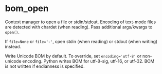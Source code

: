 # bom_open
Context manager to open a file or stdin/stdout. Encoding of text-mode files are detected with chardet (when reading). Pass additional args/kwargs to `open()`.

If `file=None` or `file='-'`, open stdin (when reading) or stdout (when writing) instead.

Write Unicode BOM by default. To override, set `encoding='utf-8'` or non-unicode encoding. Python writes BOM for utf-8-sig, utf-16, or utf-32.  BOM is not written if endianness is specified.
